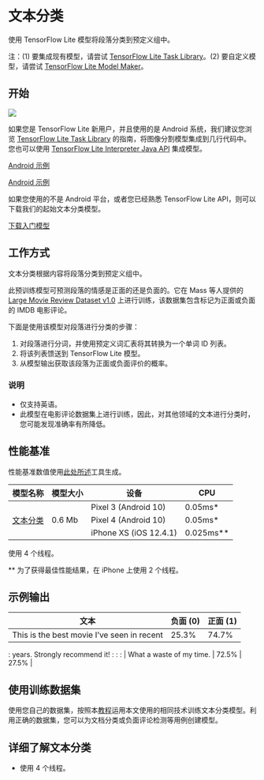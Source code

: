 # 文本分类

使用 TensorFlow Lite 模型将段落分类到预定义组中。

注：(1) 要集成现有模型，请尝试 [TensorFlow Lite Task Library](https://www.tensorflow.org/lite/inference_with_metadata/task_library/nl_classifier)。(2) 要自定义模型，请尝试 [TensorFlow Lite Model Maker](https://www.tensorflow.org/lite/models/modify/model_maker/text_classification)。

## 开始


<img src="images/screenshot.gif" class="attempt-right" style="max-width: 300px">

如果您是 TensorFlow Lite 新用户，并且使用的是 Android 系统，我们建议您浏览 [TensorFlow Lite Task Library](../../inference_with_metadata/task_library/nl_classifier) 的指南，将图像分割模型集成到几行代码中。您也可以使用 [TensorFlow Lite Interpreter Java API](../../guide/inference#load_and_run_a_model_in_java) 集成模型。

<a class="button button-primary" href="https://github.com/tensorflow/examples/tree/master/lite/examples/text_classification/android">Android 示例</a>

<a class="button button-primary" href="https://github.com/tensorflow/examples/tree/master/lite/examples/text_classification/android">Android 示例</a>

如果您使用的不是 Android 平台，或者您已经熟悉 <a>TensorFlow Lite API</a>，则可以下载我们的起始文本分类模型。

<a class="button button-primary" href="https://storage.googleapis.com/download.tensorflow.org/models/tflite/text_classification/text_classification_v2.tflite">下载入门模型</a>

## 工作方式

文本分类根据内容将段落分类到预定义组中。

此预训练模型可预测段落的情感是正面的还是负面的。它在 Mass 等人提供的 [Large Movie Review Dataset v1.0](http://ai.stanford.edu/~amaas/data/sentiment/) 上进行训练，该数据集包含标记为正面或负面的 IMDB 电影评论。

下面是使用该模型对段落进行分类的步骤：

1. 对段落进行分词，并使用预定义词汇表将其转换为一个单词 ID 列表。
2. 将该列表馈送到 TensorFlow Lite 模型。
3. 从模型输出获取该段落为正面或负面评价的概率。

### 说明

- 仅支持英语。
- 此模型在电影评论数据集上进行训练，因此，对其他领域的文本进行分类时，您可能发现准确率有所降低。

## 性能基准

性能基准数值使用[此处所述](https://www.tensorflow.org/lite/performance/benchmarks)工具生成。

<table>
  <thead>
    <tr>
      <th>模型名称</th>
      <th>模型大小</th>
      <th>设备</th>
      <th>CPU</th>
    </tr>
  </thead>
  <tr>
    <td rowspan="3"><a href="https://storage.googleapis.com/download.tensorflow.org/models/tflite/text_classification/text_classification.tflite">文本分类</a></td>
    <td rowspan="3">       0.6 Mb</td>
    <td>Pixel 3 (Android 10)</td>
    <td>0.05ms*</td>
  </tr>
   <tr>
     <td>Pixel 4 (Android 10)</td>
    <td>0.05ms*</td>
  </tr>
   <tr>
     <td>iPhone XS (iOS 12.4.1)</td>
    <td>0.025ms**</td>
  </tr>
</table>

使用 4 个线程。

** 为了获得最佳性能结果，在 iPhone 上使用 2 个线程。

## 示例输出

| 文本                                       | 负面 (0) | 正面 (1) |
| ------------------------------------------ | -------- | -------- |
| This is the best movie I’ve seen in recent | 25.3%    | 74.7%    |
: years. Strongly recommend it!              :          :          :
| What a waste of my time.                   | 72.5%    | 27.5%    |

## 使用训练数据集

使用您自己的数据集，按照本[教程](https://www.tensorflow.org/lite/models/modify/model_maker/text_classification)运用本文使用的相同技术训练文本分类模型。利用正确的数据集，您可以为文档分类或负面评论检测等用例创建模型。

## 详细了解文本分类

- 使用 4 个线程。
